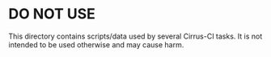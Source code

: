 # DO NOT USE

This directory contains scripts/data used by several Cirrus-CI
tasks.  It is not intended to be used otherwise and may cause harm.

